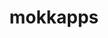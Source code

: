 ---
title: mokkapps
github: https://github.com/mokkapps
mode: light
transition: 1s
score: 88.9
archetype:
- Github Actions
---
